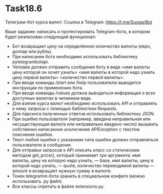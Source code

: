 # Task18.6
Телеграм-бот курса валют. Ссылка в Telegram: https://t.me/SuggarBot

Ваше задание: написать и протестировать Telegram-бота, в котором будет реализован следующий функционал:
- Бот возвращает цену на определённое количество валюты (евро, доллар или рубль).
- При написании бота необходимо использовать библиотеку pytelegrambotapi.
- Человек должен отправить сообщение боту в виде <имя валюты цену которой он хочет узнать> <имя валюты в которой надо узнать цену первой валюты> <количество первой валюты>.
- При вводе команды /start или /help пользователю выводятся инструкции по применению бота.
- При вводе команды /values должна выводиться информация о всех доступных валютах в читаемом виде.
- Для взятия курса валют необходимо использовать API и отправлять к нему запросы с помощью библиотеки Requests.
- Для парсинга полученных ответов использовать библиотеку JSON.
- При ошибке пользователя (например, введена неправильная или несуществующая валюта или неправильно введено число) вызывать собственно написанное исключение APIException с текстом пояснения ошибки.
- Текст любой ошибки с указанием типа ошибки должен отправляться пользователю в сообщения.
- Для отправки запросов к API описать класс со статическим методом get_price(), который принимает три аргумента: имя валюты, цену на которую надо узнать, — base, имя валюты, цену в которой надо узнать, — quote, количество переводимой валюты — amount и возвращает нужную сумму в валюте.
- Токен telegramm-бота хранить в специальном конфиге (можно использовать .py файл).
- Все классы спрятать в файле extensions.py.
